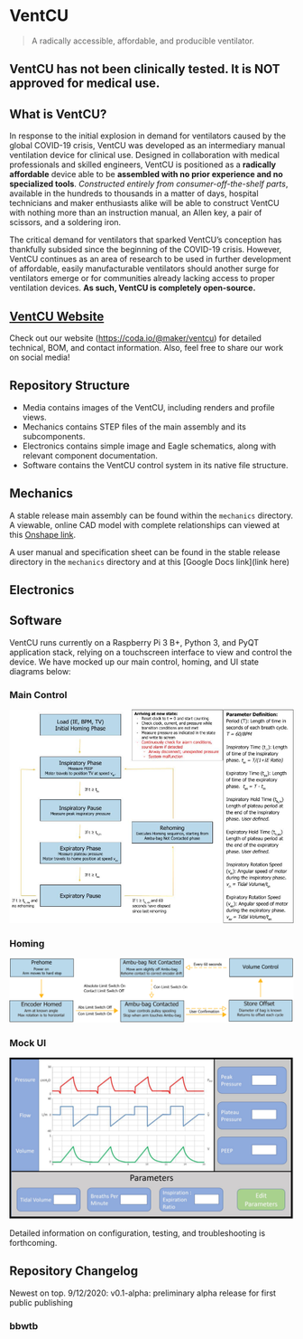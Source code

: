 # VentCU
> A radically accessible, affordable, and producible ventilator. 

## VentCU has not been clinically tested. It is NOT approved for medical use.

## What is VentCU?
In response to the initial explosion in demand for ventilators caused by the global COVID-19 crisis, VentCU was developed as an intermediary manual ventilation device for clinical use.  Designed in collaboration with medical professionals and skilled engineers, VentCU is positioned as a **radically affordable** device able to be **assembled with no prior experience and no specialized tools**.  *Constructed entirely from consumer-off-the-shelf parts*, available in the hundreds to thousands in a matter of days, hospital technicians and maker enthusiasts alike will be able to construct VentCU with nothing more than an instruction manual, an Allen key, a pair of scissors, and a soldering iron.

The critical demand for ventilators that sparked VentCU’s conception has thankfully subsided since the beginning of the COVID-19 crisis.  However, VentCU continues as an area of research to be used in further development of affordable, easily manufacturable ventilators should another surge for ventilators emerge or for communities already lacking access to proper ventilation devices.  **As such, VentCU is completely open-source.**

## [VentCU Website](https://coda.io/@maker/ventcu) 
Check out our website (https://coda.io/@maker/ventcu) for detailed technical, BOM, and contact information.
Also, feel free to share our work on social media!

## Repository Structure
- Media contains images of the VentCU, including renders and profile views.
- Mechanics contains STEP files of the main assembly and its subcomponents. 
- Electronics contains simple image and Eagle schematics, along with relevant component documentation.
- Software contains the VentCU control system in its native file structure. 

## Mechanics
A stable release main assembly can be found within the `mechanics` directory. A viewable, online CAD model with complete relationships can viewed at this [Onshape link](https://cad.onshape.com/documents/f7de46ca7dc3a8d28aa71883/w/2f9839ab30d7aa3f0e55734c/e/351b5eba45a0f5e74e63c1ba).

A user manual and specification sheet can be found in the stable release directory in the `mechanics` directory and at this [Google Docs link](link here)

## Electronics

## Software
VentCU runs currently on a Raspberry Pi 3 B+, Python 3, and PyQT application stack, relying on a touchscreen interface to view and control the device. We have mocked up our main control, homing, and UI state diagrams below:
### Main Control
![main control](software/documentation/main_control_fsm.jpg)
### Homing
![homing](software/documentation/homing_fsm.png)
### Mock UI
![mock ui](software/documentation/mock_ui.png)

Detailed information on configuration, testing, and troubleshooting is forthcoming.

## Repository Changelog
Newest on top.
9/12/2020: v0.1-alpha: preliminary alpha release for first public publishing
### bbwtb